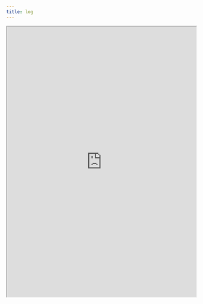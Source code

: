 ```yaml
---
title: log
---
```

<iframe src="https://docs.google.com/spreadsheets/d/e/2PACX-1vTt4MBD2-3tc-QqyQG5pNXW9eAU0zB2N6fgDqkdnxgb5ScarRBsTlpwvDh9UVyTitSAWHo4w9nadxLl/pubhtml?widget=true&amp;headers=false" width="100%" height="720"></iframe>
